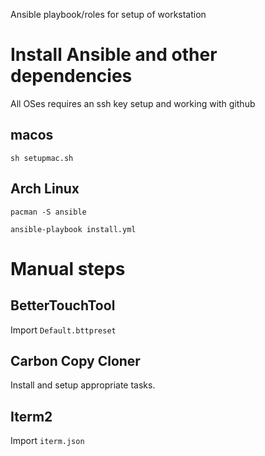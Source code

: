 Ansible playbook/roles for setup of workstation


# Install Ansible and other dependencies

All OSes requires an ssh key setup and working with github


## macos
```
sh setupmac.sh
```

## Arch Linux
```
pacman -S ansible

ansible-playbook install.yml
```

# Manual steps

## BetterTouchTool

Import `Default.bttpreset`

## Carbon Copy Cloner

Install and setup appropriate tasks.

## Iterm2

Import `iterm.json`
